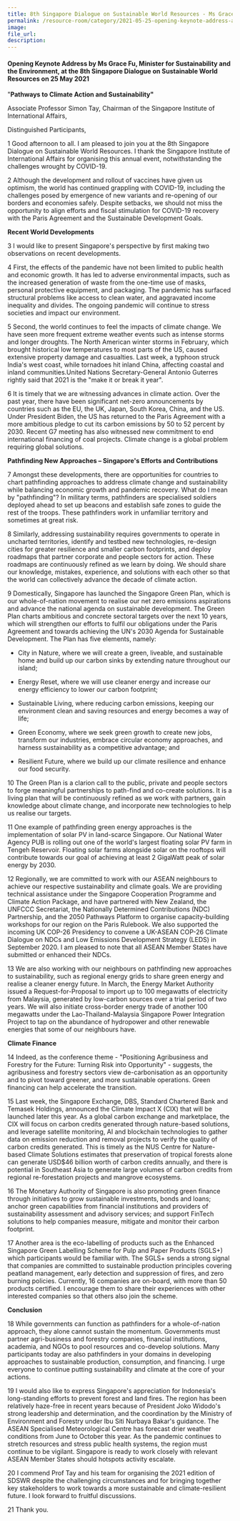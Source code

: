 ```yaml
---  
title: 8th Singapore Dialogue on Sustainable World Resources - Ms Grace Fu  
permalink: /resource-room/category/2021-05-25-opening-keynote-address-at-the-8th-singapore-dialogue-on-sustainable-world-resources/  
image:  
file_url:  
description:  
---  
```


#### Opening Keynote Address by Ms Grace Fu, Minister for Sustainability and the Environment, at the 8th Singapore Dialogue on Sustainable World Resources on 25 May 2021  

&quot;**Pathways to Climate Action and Sustainability&quot;** 

Associate Professor Simon Tay, Chairman of the Singapore Institute of International Affairs,

Distinguished Participants,

1 Good afternoon to all. I am pleased to join you at the 8th Singapore Dialogue on Sustainable World Resources. I thank the Singapore Institute of International Affairs for organising this annual event, notwithstanding the challenges wrought by COVID-19.

2 Although the development and rollout of vaccines have given us optimism, the world has continued grappling with COVID-19, including the challenges posed by emergence of new variants and re-opening of our borders and economies safely. Despite setbacks, we should not miss the opportunity to align efforts and fiscal stimulation for COVID-19 recovery with the Paris Agreement and the Sustainable Development Goals.

**Recent World Developments**

3 I would like to present Singapore&#39;s perspective by first making two observations on recent developments.

4 First, the effects of the pandemic have not been limited to public health and economic growth. It has led to adverse environmental impacts, such as the increased generation of waste from the one-time use of masks, personal protective equipment, and packaging. The pandemic has surfaced structural problems like access to clean water, and aggravated income inequality and divides. The ongoing pandemic will continue to stress societies and impact our environment.

5 Second, the world continues to feel the impacts of climate change. We have seen more frequent extreme weather events such as intense storms and longer droughts. The North American winter storms in February, which brought historical low temperatures to most parts of the US, caused extensive property damage and casualties. Last week, a typhoon struck India&#39;s west coast, while tornadoes hit inland China, affecting coastal and inland communities.United Nations Secretary-General Antonio Guterres rightly said that 2021 is the &quot;make it or break it year&quot;.

6 It is timely that we are witnessing advances in climate action. Over the past year, there have been significant net-zero announcements by countries such as the EU, the UK, Japan, South Korea, China, and the US. Under President Biden, the US has returned to the Paris Agreement with a more ambitious pledge to cut its carbon emissions by 50 to 52 percent by 2030. Recent G7 meeting has also witnessed new commitment to end international financing of coal projects. Climate change is a global problem requiring global solutions.

**Pathfinding New Approaches – Singapore&#39;s Efforts and Contributions**

7 Amongst these developments, there are opportunities for countries to chart pathfinding approaches to address climate change and sustainability while balancing economic growth and pandemic recovery. What do I mean by &quot;pathfinding&quot;? In military terms, pathfinders are specialised soldiers deployed ahead to set up beacons and establish safe zones to guide the rest of the troops. These pathfinders work in unfamiliar territory and sometimes at great risk.

8 Similarly, addressing sustainability requires governments to operate in uncharted territories, identify and testbed new technologies, re-design cities for greater resilience and smaller carbon footprints, and deploy roadmaps that partner corporate and people sectors for action. These roadmaps are continuously refined as we learn by doing. We should share our knowledge, mistakes, experience, and solutions with each other so that the world can collectively advance the decade of climate action.

9 Domestically, Singapore has launched the Singapore Green Plan, which is our whole-of-nation movement to realise our net zero emissions aspirations and advance the national agenda on sustainable development. The Green Plan charts ambitious and concrete sectoral targets over the next 10 years, which will strengthen our efforts to fulfil our obligations under the Paris Agreement and towards achieving the UN&#39;s 2030 Agenda for Sustainable Development. The Plan has five elements, namely:

  - City in Nature, where we will create a green, liveable, and sustainable home and build up our carbon sinks by extending nature throughout our island;

  - Energy Reset, where we will use cleaner energy and increase our energy efficiency to lower our carbon footprint;

  - Sustainable Living, where reducing carbon emissions, keeping our environment clean and saving resources and energy becomes a way of life;

  - Green Economy, where we seek green growth to create new jobs, transform our industries, embrace circular economy approaches, and harness sustainability as a competitive advantage; and

  - Resilient Future, where we build up our climate resilience and enhance our food security.

10 The Green Plan is a clarion call to the public, private and people sectors to forge meaningful partnerships to path-find and co-create solutions. It is a living plan that will be continuously refined as we work with partners, gain knowledge about climate change, and incorporate new technologies to help us realise our targets.

11 One example of pathfinding green energy approaches is the implementation of solar PV in land-scarce Singapore. Our National Water Agency PUB is rolling out one of the world&#39;s largest floating solar PV farm in Tengeh Reservoir. Floating solar farms alongside solar on the rooftops will contribute towards our goal of achieving at least 2 GigaWatt peak of solar energy by 2030.

12 Regionally, we are committed to work with our ASEAN neighbours to achieve our respective sustainability and climate goals. We are providing technical assistance under the Singapore Cooperation Programme and Climate Action Package, and have partnered with New Zealand, the UNFCCC Secretariat, the Nationally Determined Contributions (NDC) Partnership, and the 2050 Pathways Platform to organise capacity-building workshops for our region on the Paris Rulebook. We also supported the incoming UK COP-26 Presidency to convene a UK-ASEAN COP-26 Climate Dialogue on NDCs and Low Emissions Development Strategy (LEDS) in September 2020. I am pleased to note that all ASEAN Member States have submitted or enhanced their NDCs.

13 We are also working with our neighbours on pathfinding new approaches to sustainability, such as regional energy grids to share green energy and realise a cleaner energy future. In March, the Energy Market Authority issued a Request-for-Proposal to import up to 100 megawatts of electricity from Malaysia, generated by low-carbon sources over a trial period of two years. We will also initiate cross-border energy trade of another 100 megawatts under the Lao-Thailand-Malaysia Singapore Power Integration Project to tap on the abundance of hydropower and other renewable energies that some of our neighbours have.

**Climate Finance**

14 Indeed, as the conference theme - &quot;Positioning Agribusiness and Forestry for the Future: Turning Risk into Opportunity&quot; - suggests, the agribusiness and forestry sectors view de-carbonisation as an opportunity and to pivot toward greener, and more sustainable operations. Green financing can help accelerate the transition.

15 Last week, the Singapore Exchange, DBS, Standard Chartered Bank and Temasek Holdings, announced the Climate Impact X (CIX) that will be launched later this year. As a global carbon exchange and marketplace, the CIX will focus on carbon credits generated through nature-based solutions, and leverage satellite monitoring, AI and blockchain technologies to gather data on emission reduction and removal projects to verify the quality of carbon credits generated. This is timely as the NUS Centre for Nature-based Climate Solutions estimates that preservation of tropical forests alone can generate USD$46 billion worth of carbon credits annually, and there is potential in Southeast Asia to generate large volumes of carbon credits from regional re-forestation projects and mangrove ecosystems.

16 The Monetary Authority of Singapore is also promoting green finance through initiatives to grow sustainable investments, bonds and loans; anchor green capabilities from financial institutions and providers of sustainability assessment and advisory services; and support FinTech solutions to help companies measure, mitigate and monitor their carbon footprint.

17 Another area is the eco-labelling of products such as the Enhanced Singapore Green Labelling Scheme for Pulp and Paper Products (SGLS+) which participants would be familiar with. The SGLS+ sends a strong signal that companies are committed to sustainable production principles covering peatland management, early detection and suppression of fires, and zero burning policies. Currently, 16 companies are on-board, with more than 50 products certified. I encourage them to share their experiences with other interested companies so that others also join the scheme.

**Conclusion**

18 While governments can function as pathfinders for a whole-of-nation approach, they alone cannot sustain the momentum. Governments must partner agri-business and forestry companies, financial institutions, academia, and NGOs to pool resources and co-develop solutions. Many participants today are also pathfinders in your domains in developing approaches to sustainable production, consumption, and financing. I urge everyone to continue putting sustainability and climate at the core of your actions.

19 I would also like to express Singapore&#39;s appreciation for Indonesia&#39;s long-standing efforts to prevent forest and land fires. The region has been relatively haze-free in recent years because of President Joko Widodo&#39;s strong leadership and determination, and the coordination by the Ministry of Environment and Forestry under Ibu Siti Nurbaya Bakar&#39;s guidance. The ASEAN Specialised Meteorological Centre has forecast drier weather conditions from June to October this year. As the pandemic continues to stretch resources and stress public health systems, the region must continue to be vigilant. Singapore is ready to work closely with relevant ASEAN Member States should hotspots activity escalate.

20 I commend Prof Tay and his team for organising the 2021 edition of SDSWR despite the challenging circumstances and for bringing together key stakeholders to work towards a more sustainable and climate-resilient future. I look forward to fruitful discussions.

21 Thank you.
